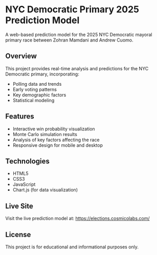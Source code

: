 # NYC Democratic Primary 2025 Prediction Model

A web-based prediction model for the 2025 NYC Democratic mayoral primary race between Zohran Mamdani and Andrew Cuomo.

## Overview

This project provides real-time analysis and predictions for the NYC Democratic primary, incorporating:
- Polling data and trends
- Early voting patterns
- Key demographic factors
- Statistical modeling

## Features

- Interactive win probability visualization
- Monte Carlo simulation results
- Analysis of key factors affecting the race
- Responsive design for mobile and desktop

## Technologies

- HTML5
- CSS3
- JavaScript
- Chart.js (for data visualization)

## Live Site

Visit the live prediction model at: https://elections.cosmicolabs.com/

## License

This project is for educational and informational purposes only.